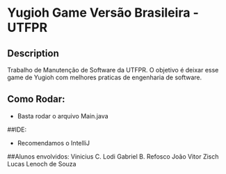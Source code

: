 # Yugioh Game Versão Brasileira - UTFPR


## Description
Trabalho de Manutenção de Software da UTFPR.
O objetivo é deixar esse game de Yugioh com melhores praticas de engenharia de software. 

## Como Rodar:
- Basta rodar o arquivo Main.java

##IDE:
- Recomendamos o IntelliJ


##Alunos envolvidos:
Vinicius C. Lodi
Gabriel B. Refosco
João Vitor Zisch
Lucas Lenoch de Souza

